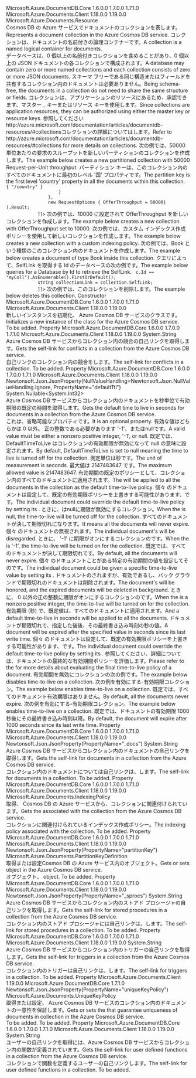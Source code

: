 <Type Name="DocumentCollection" FullName="Microsoft.Azure.Documents.DocumentCollection">
  <TypeSignature Language="C#" Value="public class DocumentCollection : Microsoft.Azure.Documents.Resource" />
  <TypeSignature Language="ILAsm" Value=".class public auto ansi beforefieldinit DocumentCollection extends Microsoft.Azure.Documents.Resource" />
  <TypeSignature Language="DocId" Value="T:Microsoft.Azure.Documents.DocumentCollection" />
  <TypeSignature Language="VB.NET" Value="Public Class DocumentCollection&#xA;Inherits Resource" />
  <TypeSignature Language="F#" Value="type DocumentCollection = class&#xA;    inherit Resource" />
  <AssemblyInfo>
    <AssemblyName>Microsoft.Azure.DocumentDB.Core</AssemblyName>
    <AssemblyVersion>1.6.0.0</AssemblyVersion>
    <AssemblyVersion>1.7.0.0</AssemblyVersion>
    <AssemblyVersion>1.7.1.0</AssemblyVersion>
  </AssemblyInfo>
  <AssemblyInfo>
    <AssemblyName>Microsoft.Azure.Documents.Client</AssemblyName>
    <AssemblyVersion>1.18.0.0</AssemblyVersion>
    <AssemblyVersion>1.19.0.0</AssemblyVersion>
  </AssemblyInfo>
  <Base>
    <BaseTypeName>Microsoft.Azure.Documents.Resource</BaseTypeName>
  </Base>
  <Interfaces />
  <Docs>
    <summary>
            <span data-ttu-id="f9ad8-101">Cosmos DB の Azure サービスでドキュメントのコレクションを表します。</span><span class="sxs-lookup"><span data-stu-id="f9ad8-101">Represents a document collection in the Azure Cosmos DB service.</span></span> <span data-ttu-id="f9ad8-102">コレクションは、ドキュメントの名前付きの論理コンテナーです。</span><span class="sxs-lookup"><span data-stu-id="f9ad8-102">A collection is a named logical container for documents.</span></span> 
            </summary>
    <remarks>
            <span data-ttu-id="f9ad8-103">データベースは、0 個以上の名前付きコレクションを含めることがあり、0 個以上の JSON ドキュメントの各コレクションで構成されます。</span><span class="sxs-lookup"><span data-stu-id="f9ad8-103">A database may contain zero or more named collections and each collection consists of zero or more JSON documents.</span></span> <span data-ttu-id="f9ad8-104">スキーマ フリーである同じ構造またはフィールドを共有するコレクション内のドキュメントは必要ありません。</span><span class="sxs-lookup"><span data-stu-id="f9ad8-104">Being schema-free, the documents in a collection do not need to share the same structure or fields.</span></span> <span data-ttu-id="f9ad8-105">コレクションは、アプリケーションのリソースにあるため、承認できます、マスター _ キーまたはリソース キーを使用します。</span><span class="sxs-lookup"><span data-stu-id="f9ad8-105">Since collections are application resources, they can be authorized using either the master key or resource keys.</span></span>
            <span data-ttu-id="f9ad8-106">参照してください<see>http://azure.microsoft.com/documentation/articles/documentdb-resources/#collections</see>コレクションの詳細についてはします。</span><span class="sxs-lookup"><span data-stu-id="f9ad8-106">Refer to <see>http://azure.microsoft.com/documentation/articles/documentdb-resources/#collections</see> for more details on collections.</span></span>
            </remarks>
    <altmember cref="T:Microsoft.Azure.Documents.IndexingPolicy" />
    <altmember cref="T:Microsoft.Azure.Documents.PartitionKeyDefinition" />
    <altmember cref="T:Microsoft.Azure.Documents.Document" />
    <altmember cref="T:Microsoft.Azure.Documents.Database" />
    <altmember cref="T:Microsoft.Azure.Documents.Offer" />
    <example>
            <span data-ttu-id="f9ad8-107">次の例では、50000 単位あたりの要求のスループットを新しいパーティションのコレクションを作成します。</span><span class="sxs-lookup"><span data-stu-id="f9ad8-107">The example below creates a new partitioned collection with 50000 Request-per-Unit throughput.</span></span>
            <span data-ttu-id="f9ad8-108">パーティション キーは、このコレクション内のすべてのドキュメントに最初のレベル '国' プロパティです。</span><span class="sxs-lookup"><span data-stu-id="f9ad8-108">The partition key is the first level 'country' property in all the documents within this collection.</span></span>
            <code language="c#"><![CDATA[
            DocumentCollection collection = await client.CreateDocumentCollectionAsync(
                databaseLink,
                new DocumentCollection 
                { 
                    Id = "MyCollection",
                    PartitionKey = new PartitionKeyDefinition
                    {
                        Paths = new Collection<string> { "/country" }
                    }
                }, 
                new RequestOptions { OfferThroughput = 50000} ).Result;
            ]]></code></example>
    <example>
            <span data-ttu-id="f9ad8-109">次の例では、10000 に設定されて OfferThroughput を新しいコレクションを作成します。</span><span class="sxs-lookup"><span data-stu-id="f9ad8-109">The example below creates a new collection with OfferThroughput set to 10000.</span></span>
            <code language="c#"><![CDATA[
            DocumentCollection collection = await client.CreateDocumentCollectionAsync(
                databaseLink,
                new DocumentCollection { Id = "MyCollection" }, 
                new RequestOptions { OfferThroughput = 10000} ).Result;
            ]]></code></example>
    <example>
            <span data-ttu-id="f9ad8-110">次の例では、カスタム インデックス作成ポリシーを使用して新しいコレクションを作成します。</span><span class="sxs-lookup"><span data-stu-id="f9ad8-110">The example below creates a new collection with a custom indexing policy.</span></span>
            <code language="c#"><![CDATA[
            DocumentCollection collectionSpec = new DocumentCollection { Id ="MyCollection" };
            collectionSpec.IndexingPolicy.Automatic = true;
            collectionSpec.IndexingPolicy.IndexingMode = IndexingMode.Consistent;
            collection = await client.CreateDocumentCollectionAsync(database.SelfLink, collectionSpec);
            ]]></code></example>
    <example>
            <span data-ttu-id="f9ad8-111">次の例では、Book という種類のこのコレクション内のドキュメントを作成します。</span><span class="sxs-lookup"><span data-stu-id="f9ad8-111">The example below creates a document of type Book inside this collection.</span></span>
            <code language="c#"><![CDATA[
            Document doc = await client.CreateDocumentAsync(collection.SelfLink, new Book { Title = "War and Peace" });
            ]]></code></example>
    <example>
            <span data-ttu-id="f9ad8-112">クエリによって、SelfLink を取得する Id のデータベースの次の例です。</span><span class="sxs-lookup"><span data-stu-id="f9ad8-112">The example below queries for a Database by Id to retrieve the SelfLink.</span></span>
            <code language="c#"><![CDATA[
            using Microsoft.Azure.Documents.Linq;
            DocumentCollection collection = client.CreateDocumentCollectionQuery(databaseLink).Where(c => c.Id == "myColl").AsEnumerable().FirstOrDefault();
            string collectionLink = collection.SelfLink;
            ]]></code></example>
    <example>
            <span data-ttu-id="f9ad8-113">次の例では、このコレクションを削除します。</span><span class="sxs-lookup"><span data-stu-id="f9ad8-113">The example below deletes this collection.</span></span>
            <code language="c#"><![CDATA[
            await client.DeleteDocumentCollectionAsync(collection.SelfLink);
            ]]></code></example>
  </Docs>
  <Members>
    <Member MemberName=".ctor">
      <MemberSignature Language="C#" Value="public DocumentCollection ();" />
      <MemberSignature Language="ILAsm" Value=".method public hidebysig specialname rtspecialname instance void .ctor() cil managed" />
      <MemberSignature Language="DocId" Value="M:Microsoft.Azure.Documents.DocumentCollection.#ctor" />
      <MemberSignature Language="VB.NET" Value="Public Sub New ()" />
      <MemberType>Constructor</MemberType>
      <AssemblyInfo>
        <AssemblyName>Microsoft.Azure.DocumentDB.Core</AssemblyName>
        <AssemblyVersion>1.6.0.0</AssemblyVersion>
        <AssemblyVersion>1.7.0.0</AssemblyVersion>
        <AssemblyVersion>1.7.1.0</AssemblyVersion>
      </AssemblyInfo>
      <AssemblyInfo>
        <AssemblyName>Microsoft.Azure.Documents.Client</AssemblyName>
        <AssemblyVersion>1.18.0.0</AssemblyVersion>
        <AssemblyVersion>1.19.0.0</AssemblyVersion>
      </AssemblyInfo>
      <Parameters />
      <Docs>
        <summary>
            <span data-ttu-id="f9ad8-114">新しいインスタンスを初期化、 <see cref="T:Microsoft.Azure.Documents.DocumentCollection" /> Azure Cosmos DB サービスのクラスです。</span><span class="sxs-lookup"><span data-stu-id="f9ad8-114">Initializes a new instance of the <see cref="T:Microsoft.Azure.Documents.DocumentCollection" /> class for the Azure Cosmos DB service.</span></span>
            </summary>
        <remarks>To be added.</remarks>
      </Docs>
    </Member>
    <Member MemberName="ConflictsLink">
      <MemberSignature Language="C#" Value="public string ConflictsLink { get; }" />
      <MemberSignature Language="ILAsm" Value=".property instance string ConflictsLink" />
      <MemberSignature Language="DocId" Value="P:Microsoft.Azure.Documents.DocumentCollection.ConflictsLink" />
      <MemberSignature Language="VB.NET" Value="Public ReadOnly Property ConflictsLink As String" />
      <MemberSignature Language="F#" Value="member this.ConflictsLink : string" Usage="Microsoft.Azure.Documents.DocumentCollection.ConflictsLink" />
      <MemberType>Property</MemberType>
      <AssemblyInfo>
        <AssemblyName>Microsoft.Azure.DocumentDB.Core</AssemblyName>
        <AssemblyVersion>1.6.0.0</AssemblyVersion>
        <AssemblyVersion>1.7.0.0</AssemblyVersion>
        <AssemblyVersion>1.7.1.0</AssemblyVersion>
      </AssemblyInfo>
      <AssemblyInfo>
        <AssemblyName>Microsoft.Azure.Documents.Client</AssemblyName>
        <AssemblyVersion>1.18.0.0</AssemblyVersion>
        <AssemblyVersion>1.19.0.0</AssemblyVersion>
      </AssemblyInfo>
      <ReturnValue>
        <ReturnType>System.String</ReturnType>
      </ReturnValue>
      <Docs>
        <summary>
            <span data-ttu-id="f9ad8-115">Azure Cosmos DB サービスからコレクション内の競合の自己リンクを取得します。</span><span class="sxs-lookup"><span data-stu-id="f9ad8-115">Gets the self-link for conflicts in a collection from the Azure Cosmos DB service.</span></span>
            </summary>
        <value>
            <span data-ttu-id="f9ad8-116">自己リンクのコレクション内の競合をします。</span><span class="sxs-lookup"><span data-stu-id="f9ad8-116">The self-link for conflicts in a collection.</span></span>
            </value>
        <remarks>To be added.</remarks>
      </Docs>
    </Member>
    <Member MemberName="DefaultTimeToLive">
      <MemberSignature Language="C#" Value="public Nullable&lt;int&gt; DefaultTimeToLive { get; set; }" />
      <MemberSignature Language="ILAsm" Value=".property instance valuetype System.Nullable`1&lt;int32&gt; DefaultTimeToLive" />
      <MemberSignature Language="DocId" Value="P:Microsoft.Azure.Documents.DocumentCollection.DefaultTimeToLive" />
      <MemberSignature Language="VB.NET" Value="Public Property DefaultTimeToLive As Nullable(Of Integer)" />
      <MemberSignature Language="F#" Value="member this.DefaultTimeToLive : Nullable&lt;int&gt; with get, set" Usage="Microsoft.Azure.Documents.DocumentCollection.DefaultTimeToLive" />
      <MemberType>Property</MemberType>
      <AssemblyInfo>
        <AssemblyName>Microsoft.Azure.DocumentDB.Core</AssemblyName>
        <AssemblyVersion>1.6.0.0</AssemblyVersion>
        <AssemblyVersion>1.7.0.0</AssemblyVersion>
        <AssemblyVersion>1.7.1.0</AssemblyVersion>
      </AssemblyInfo>
      <AssemblyInfo>
        <AssemblyName>Microsoft.Azure.Documents.Client</AssemblyName>
        <AssemblyVersion>1.18.0.0</AssemblyVersion>
        <AssemblyVersion>1.19.0.0</AssemblyVersion>
      </AssemblyInfo>
      <Attributes>
        <Attribute>
          <AttributeName>Newtonsoft.Json.JsonProperty(NullValueHandling=Newtonsoft.Json.NullValueHandling.Ignore, PropertyName="defaultTtl")</AttributeName>
        </Attribute>
      </Attributes>
      <ReturnValue>
        <ReturnType>System.Nullable&lt;System.Int32&gt;</ReturnType>
      </ReturnValue>
      <Docs>
        <summary>
            <span data-ttu-id="f9ad8-117">Azure Cosmos DB サービスからコレクション内のドキュメントを秒単位で有効期限の既定の時間を取得します。</span><span class="sxs-lookup"><span data-stu-id="f9ad8-117">Gets the default time to live in seconds for documents in a collection from the Azure Cosmos DB service.</span></span>
            </summary>
        <value>
            <span data-ttu-id="f9ad8-118">これは、省略可能なプロパティです。</span><span class="sxs-lookup"><span data-stu-id="f9ad8-118">It is an optional property.</span></span>
            <span data-ttu-id="f9ad8-119">有効な値はどちらかは 0 以外。 正の整数である必要があります '-1'、または<c>null</c>です。</span><span class="sxs-lookup"><span data-stu-id="f9ad8-119">A valid value must be either a nonzero positive integer, '-1', or <c>null</c>.</span></span>
            <span data-ttu-id="f9ad8-120">既定では、DefaultTimeToLive はコレクションの有効期限が無効になって null の意味に設定されます。</span><span class="sxs-lookup"><span data-stu-id="f9ad8-120">By default, DefaultTimeToLive is set to null meaning the time to live is turned off for the collection.</span></span>
            <span data-ttu-id="f9ad8-121">測定単位は秒です。</span><span class="sxs-lookup"><span data-stu-id="f9ad8-121">The unit of measurement is seconds.</span></span> <span data-ttu-id="f9ad8-122">最大値は 2147483647 です。</span><span class="sxs-lookup"><span data-stu-id="f9ad8-122">The maximum allowed value is 2147483647.</span></span>
            </value>
        <remarks>
          <para>
            <span data-ttu-id="f9ad8-123"><see cref="P:Microsoft.Azure.Documents.DocumentCollection.DefaultTimeToLive" />有効期間の既定のポリシーとして、コレクション内のすべてのドキュメントに適用されます。</span><span class="sxs-lookup"><span data-stu-id="f9ad8-123">The <see cref="P:Microsoft.Azure.Documents.DocumentCollection.DefaultTimeToLive" /> will be applied to all the documents in the collection as the default time-to-live policy.</span></span>
            <span data-ttu-id="f9ad8-124">個々 のドキュメントは設定して、既定の有効期限ポリシーを上書きする可能性があります、<see cref="P:Microsoft.Azure.Documents.Document.TimeToLive" />です。</span><span class="sxs-lookup"><span data-stu-id="f9ad8-124">The individual document could override the default time-to-live policy by setting its <see cref="P:Microsoft.Azure.Documents.Document.TimeToLive" />.</span></span>
            </para>
          <para>
            <span data-ttu-id="f9ad8-125">ときに、<see cref="P:Microsoft.Azure.Documents.DocumentCollection.DefaultTimeToLive" />は<c>null</c>に期限が無効にするコレクション。</span><span class="sxs-lookup"><span data-stu-id="f9ad8-125">When the <see cref="P:Microsoft.Azure.Documents.DocumentCollection.DefaultTimeToLive" /> is <c>null</c>, the time-to-live will be turned off for the collection.</span></span>
            <span data-ttu-id="f9ad8-126">すべてのドキュメントが決して期限切れになります。</span><span class="sxs-lookup"><span data-stu-id="f9ad8-126">It means all the documents will never expire.</span></span> <span data-ttu-id="f9ad8-127">個々 のドキュメントの<see cref="P:Microsoft.Azure.Documents.Document.TimeToLive" />無視されます。</span><span class="sxs-lookup"><span data-stu-id="f9ad8-127">The individual document's <see cref="P:Microsoft.Azure.Documents.Document.TimeToLive" /> will be disregarded.</span></span>
            </para>
          <para>
            <span data-ttu-id="f9ad8-128">ときに、 <see cref="P:Microsoft.Azure.Documents.DocumentCollection.DefaultTimeToLive" /> '-1' に期限がオンにするコレクションのです。</span><span class="sxs-lookup"><span data-stu-id="f9ad8-128">When the <see cref="P:Microsoft.Azure.Documents.DocumentCollection.DefaultTimeToLive" /> is '-1', the time-to-live will be turned on for the collection.</span></span>
            <span data-ttu-id="f9ad8-129">既定では、すべてのドキュメントが決して期限切れです。</span><span class="sxs-lookup"><span data-stu-id="f9ad8-129">By default, all the documents will never expire.</span></span> <span data-ttu-id="f9ad8-130">個々 のドキュメントことがある特定の有効期間の値を設定してその<see cref="P:Microsoft.Azure.Documents.Document.TimeToLive" />です。</span><span class="sxs-lookup"><span data-stu-id="f9ad8-130">The individual document could be given a specific time-to-live value by setting its <see cref="P:Microsoft.Azure.Documents.Document.TimeToLive" />.</span></span> <span data-ttu-id="f9ad8-131">ドキュメントの<see cref="P:Microsoft.Azure.Documents.Document.TimeToLive" />されますが、有効であるし、バック グラウンドで期限切れのドキュメントは削除されます。</span><span class="sxs-lookup"><span data-stu-id="f9ad8-131">The document's <see cref="P:Microsoft.Azure.Documents.Document.TimeToLive" /> will be honored, and the expired documents will be deleted in background.</span></span>
            </para>
          <para>
            <span data-ttu-id="f9ad8-132">ときに、 <see cref="P:Microsoft.Azure.Documents.DocumentCollection.DefaultTimeToLive" /> 0 以外の正の整数に期限がオンにするコレクションのです。</span><span class="sxs-lookup"><span data-stu-id="f9ad8-132">When the <see cref="P:Microsoft.Azure.Documents.DocumentCollection.DefaultTimeToLive" /> is a nonzero positive integer, the time-to-live will be turned on for the collection.</span></span>
            <span data-ttu-id="f9ad8-133">有効期限 (秒) で、既定値は、すべてのドキュメントに適用されます。</span><span class="sxs-lookup"><span data-stu-id="f9ad8-133">And a default time-to-live in seconds will be applied to all the documents.</span></span> <span data-ttu-id="f9ad8-134">ドキュメントが期限切れで、指定した後<see cref="P:Microsoft.Azure.Documents.DocumentCollection.DefaultTimeToLive" />後、その最終書き込み時刻の秒の値。</span><span class="sxs-lookup"><span data-stu-id="f9ad8-134">A document will be expired after the specified <see cref="P:Microsoft.Azure.Documents.DocumentCollection.DefaultTimeToLive" /> value in seconds since its last write time.</span></span>
            <span data-ttu-id="f9ad8-135">個々 のドキュメントは設定して、既定の有効期限ポリシーを上書きする可能性があります、<see cref="P:Microsoft.Azure.Documents.Document.TimeToLive" />です。</span><span class="sxs-lookup"><span data-stu-id="f9ad8-135">The individual document could override the default time-to-live policy by setting its <see cref="P:Microsoft.Azure.Documents.Document.TimeToLive" />.</span></span>
            <span data-ttu-id="f9ad8-136">参照してください、<see cref="P:Microsoft.Azure.Documents.Document.TimeToLive" />詳細については、ドキュメントの最終的な有効期間ポリシーを評価します。</span><span class="sxs-lookup"><span data-stu-id="f9ad8-136">Please refer to the <see cref="P:Microsoft.Azure.Documents.Document.TimeToLive" /> for more details about evaluating the final time-to-live policy of a document.</span></span>
            </para>
        </remarks>
        <altmember cref="T:Microsoft.Azure.Documents.Document" />
        <example>
            <span data-ttu-id="f9ad8-137">有効期間を無効にコレクションの次の例です。</span><span class="sxs-lookup"><span data-stu-id="f9ad8-137">The example below disables time-to-live on a collection.</span></span>
            <code language="c#"><![CDATA[
                collection.DefaultTimeToLive = null;
            ]]></code></example>
        <example>
            <span data-ttu-id="f9ad8-138">次の例を有効にする-有効期限コレクション。</span><span class="sxs-lookup"><span data-stu-id="f9ad8-138">The example below enables time-to-live on a collection.</span></span> <span data-ttu-id="f9ad8-139">既定では、すべてのドキュメント有効期限はありません。</span><span class="sxs-lookup"><span data-stu-id="f9ad8-139">By default, all the documents never expire.</span></span>
            <code language="c#"><![CDATA[
                collection.DefaultTimeToLive = -1;
            ]]></code></example>
        <example>
            <span data-ttu-id="f9ad8-140">次の例を有効にする-有効期限コレクション。</span><span class="sxs-lookup"><span data-stu-id="f9ad8-140">The example below enables time-to-live on a collection.</span></span> <span data-ttu-id="f9ad8-141">既定では、ドキュメントの有効期限 1000 秒後にその最終書き込み時刻以降。</span><span class="sxs-lookup"><span data-stu-id="f9ad8-141">By default, the document will expire after 1000 seconds since its last write time.</span></span>
            <code language="c#"><![CDATA[
            collection.DefaultTimeToLive = 1000;
                ]]></code></example>
      </Docs>
    </Member>
    <Member MemberName="DocumentsLink">
      <MemberSignature Language="C#" Value="public string DocumentsLink { get; }" />
      <MemberSignature Language="ILAsm" Value=".property instance string DocumentsLink" />
      <MemberSignature Language="DocId" Value="P:Microsoft.Azure.Documents.DocumentCollection.DocumentsLink" />
      <MemberSignature Language="VB.NET" Value="Public ReadOnly Property DocumentsLink As String" />
      <MemberSignature Language="F#" Value="member this.DocumentsLink : string" Usage="Microsoft.Azure.Documents.DocumentCollection.DocumentsLink" />
      <MemberType>Property</MemberType>
      <AssemblyInfo>
        <AssemblyName>Microsoft.Azure.DocumentDB.Core</AssemblyName>
        <AssemblyVersion>1.6.0.0</AssemblyVersion>
        <AssemblyVersion>1.7.0.0</AssemblyVersion>
        <AssemblyVersion>1.7.1.0</AssemblyVersion>
      </AssemblyInfo>
      <AssemblyInfo>
        <AssemblyName>Microsoft.Azure.Documents.Client</AssemblyName>
        <AssemblyVersion>1.18.0.0</AssemblyVersion>
        <AssemblyVersion>1.19.0.0</AssemblyVersion>
      </AssemblyInfo>
      <Attributes>
        <Attribute>
          <AttributeName>Newtonsoft.Json.JsonProperty(PropertyName="_docs")</AttributeName>
        </Attribute>
      </Attributes>
      <ReturnValue>
        <ReturnType>System.String</ReturnType>
      </ReturnValue>
      <Docs>
        <summary>
            <span data-ttu-id="f9ad8-142">Azure Cosmos DB サービスからコレクション内のドキュメントの自己リンクを取得します。</span><span class="sxs-lookup"><span data-stu-id="f9ad8-142">Gets the self-link for documents in a collection from the Azure Cosmos DB service.</span></span>
            </summary>
        <value>
            <span data-ttu-id="f9ad8-143">コレクション内のドキュメントについては自己リンクは、します。</span><span class="sxs-lookup"><span data-stu-id="f9ad8-143">The self-link for documents in a collection.</span></span>
            </value>
        <remarks>To be added.</remarks>
      </Docs>
    </Member>
    <Member MemberName="IndexingPolicy">
      <MemberSignature Language="C#" Value="public Microsoft.Azure.Documents.IndexingPolicy IndexingPolicy { get; set; }" />
      <MemberSignature Language="ILAsm" Value=".property instance class Microsoft.Azure.Documents.IndexingPolicy IndexingPolicy" />
      <MemberSignature Language="DocId" Value="P:Microsoft.Azure.Documents.DocumentCollection.IndexingPolicy" />
      <MemberSignature Language="VB.NET" Value="Public Property IndexingPolicy As IndexingPolicy" />
      <MemberSignature Language="F#" Value="member this.IndexingPolicy : Microsoft.Azure.Documents.IndexingPolicy with get, set" Usage="Microsoft.Azure.Documents.DocumentCollection.IndexingPolicy" />
      <MemberType>Property</MemberType>
      <AssemblyInfo>
        <AssemblyName>Microsoft.Azure.DocumentDB.Core</AssemblyName>
        <AssemblyVersion>1.6.0.0</AssemblyVersion>
        <AssemblyVersion>1.7.0.0</AssemblyVersion>
        <AssemblyVersion>1.7.1.0</AssemblyVersion>
      </AssemblyInfo>
      <AssemblyInfo>
        <AssemblyName>Microsoft.Azure.Documents.Client</AssemblyName>
        <AssemblyVersion>1.18.0.0</AssemblyVersion>
        <AssemblyVersion>1.19.0.0</AssemblyVersion>
      </AssemblyInfo>
      <ReturnValue>
        <ReturnType>Microsoft.Azure.Documents.IndexingPolicy</ReturnType>
      </ReturnValue>
      <Docs>
        <summary>
            <span data-ttu-id="f9ad8-144">取得、 <see cref="P:Microsoft.Azure.Documents.DocumentCollection.IndexingPolicy" /> Cosmos DB の Azure サービスから、コレクションに関連付けられています。</span><span class="sxs-lookup"><span data-stu-id="f9ad8-144">Gets the <see cref="P:Microsoft.Azure.Documents.DocumentCollection.IndexingPolicy" /> associated with the collection from the Azure Cosmos DB service.</span></span> 
            </summary>
        <value>
            <span data-ttu-id="f9ad8-145">コレクションに関連付けられているインデックス作成ポリシー。</span><span class="sxs-lookup"><span data-stu-id="f9ad8-145">The indexing policy associated with the collection.</span></span>
            </value>
        <remarks>To be added.</remarks>
      </Docs>
    </Member>
    <Member MemberName="PartitionKey">
      <MemberSignature Language="C#" Value="public Microsoft.Azure.Documents.PartitionKeyDefinition PartitionKey { get; set; }" />
      <MemberSignature Language="ILAsm" Value=".property instance class Microsoft.Azure.Documents.PartitionKeyDefinition PartitionKey" />
      <MemberSignature Language="DocId" Value="P:Microsoft.Azure.Documents.DocumentCollection.PartitionKey" />
      <MemberSignature Language="VB.NET" Value="Public Property PartitionKey As PartitionKeyDefinition" />
      <MemberSignature Language="F#" Value="member this.PartitionKey : Microsoft.Azure.Documents.PartitionKeyDefinition with get, set" Usage="Microsoft.Azure.Documents.DocumentCollection.PartitionKey" />
      <MemberType>Property</MemberType>
      <AssemblyInfo>
        <AssemblyName>Microsoft.Azure.DocumentDB.Core</AssemblyName>
        <AssemblyVersion>1.6.0.0</AssemblyVersion>
        <AssemblyVersion>1.7.0.0</AssemblyVersion>
        <AssemblyVersion>1.7.1.0</AssemblyVersion>
      </AssemblyInfo>
      <AssemblyInfo>
        <AssemblyName>Microsoft.Azure.Documents.Client</AssemblyName>
        <AssemblyVersion>1.18.0.0</AssemblyVersion>
        <AssemblyVersion>1.19.0.0</AssemblyVersion>
      </AssemblyInfo>
      <Attributes>
        <Attribute>
          <AttributeName>Newtonsoft.Json.JsonProperty(PropertyName="partitionKey")</AttributeName>
        </Attribute>
      </Attributes>
      <ReturnValue>
        <ReturnType>Microsoft.Azure.Documents.PartitionKeyDefinition</ReturnType>
      </ReturnValue>
      <Docs>
        <summary>
            <span data-ttu-id="f9ad8-146">取得または設定<see cref="T:Microsoft.Azure.Documents.PartitionKeyDefinition" />Cosmos DB の Azure サービス内のオブジェクト。</span><span class="sxs-lookup"><span data-stu-id="f9ad8-146">Gets or sets <see cref="T:Microsoft.Azure.Documents.PartitionKeyDefinition" /> object in the Azure Cosmos DB service.</span></span>
            </summary>
        <value>
          <span data-ttu-id="f9ad8-147"><see cref="T:Microsoft.Azure.Documents.PartitionKeyDefinition" /> オブジェクト。</span><span class="sxs-lookup"><span data-stu-id="f9ad8-147"><see cref="T:Microsoft.Azure.Documents.PartitionKeyDefinition" /> object.</span></span>
            </value>
        <remarks>To be added.</remarks>
      </Docs>
    </Member>
    <Member MemberName="StoredProceduresLink">
      <MemberSignature Language="C#" Value="public string StoredProceduresLink { get; }" />
      <MemberSignature Language="ILAsm" Value=".property instance string StoredProceduresLink" />
      <MemberSignature Language="DocId" Value="P:Microsoft.Azure.Documents.DocumentCollection.StoredProceduresLink" />
      <MemberSignature Language="VB.NET" Value="Public ReadOnly Property StoredProceduresLink As String" />
      <MemberSignature Language="F#" Value="member this.StoredProceduresLink : string" Usage="Microsoft.Azure.Documents.DocumentCollection.StoredProceduresLink" />
      <MemberType>Property</MemberType>
      <AssemblyInfo>
        <AssemblyName>Microsoft.Azure.DocumentDB.Core</AssemblyName>
        <AssemblyVersion>1.6.0.0</AssemblyVersion>
        <AssemblyVersion>1.7.0.0</AssemblyVersion>
        <AssemblyVersion>1.7.1.0</AssemblyVersion>
      </AssemblyInfo>
      <AssemblyInfo>
        <AssemblyName>Microsoft.Azure.Documents.Client</AssemblyName>
        <AssemblyVersion>1.18.0.0</AssemblyVersion>
        <AssemblyVersion>1.19.0.0</AssemblyVersion>
      </AssemblyInfo>
      <Attributes>
        <Attribute>
          <AttributeName>Newtonsoft.Json.JsonProperty(PropertyName="_sprocs")</AttributeName>
        </Attribute>
      </Attributes>
      <ReturnValue>
        <ReturnType>System.String</ReturnType>
      </ReturnValue>
      <Docs>
        <summary>
            <span data-ttu-id="f9ad8-148">Azure Cosmos DB サービスからコレクション内のストアド プロシージャの自己リンクを取得します。</span><span class="sxs-lookup"><span data-stu-id="f9ad8-148">Gets the self-link for stored procedures in a collection from the Azure Cosmos DB service.</span></span>
            </summary>
        <value>
            <span data-ttu-id="f9ad8-149">コレクション内のストアド プロシージャには自己リンクは、します。</span><span class="sxs-lookup"><span data-stu-id="f9ad8-149">The self-link for stored procedures in a collection.</span></span>
            </value>
        <remarks>To be added.</remarks>
      </Docs>
    </Member>
    <Member MemberName="TriggersLink">
      <MemberSignature Language="C#" Value="public string TriggersLink { get; }" />
      <MemberSignature Language="ILAsm" Value=".property instance string TriggersLink" />
      <MemberSignature Language="DocId" Value="P:Microsoft.Azure.Documents.DocumentCollection.TriggersLink" />
      <MemberSignature Language="VB.NET" Value="Public ReadOnly Property TriggersLink As String" />
      <MemberSignature Language="F#" Value="member this.TriggersLink : string" Usage="Microsoft.Azure.Documents.DocumentCollection.TriggersLink" />
      <MemberType>Property</MemberType>
      <AssemblyInfo>
        <AssemblyName>Microsoft.Azure.DocumentDB.Core</AssemblyName>
        <AssemblyVersion>1.6.0.0</AssemblyVersion>
        <AssemblyVersion>1.7.0.0</AssemblyVersion>
        <AssemblyVersion>1.7.1.0</AssemblyVersion>
      </AssemblyInfo>
      <AssemblyInfo>
        <AssemblyName>Microsoft.Azure.Documents.Client</AssemblyName>
        <AssemblyVersion>1.18.0.0</AssemblyVersion>
        <AssemblyVersion>1.19.0.0</AssemblyVersion>
      </AssemblyInfo>
      <ReturnValue>
        <ReturnType>System.String</ReturnType>
      </ReturnValue>
      <Docs>
        <summary>
            <span data-ttu-id="f9ad8-150">Azure Cosmos DB サービスからコレクション内のトリガーの自己リンクを取得します。</span><span class="sxs-lookup"><span data-stu-id="f9ad8-150">Gets the self-link for triggers in a collection from the Azure Cosmos DB service.</span></span>
            </summary>
        <value>
            <span data-ttu-id="f9ad8-151">コレクション内のトリガーは自己リンクは、します。</span><span class="sxs-lookup"><span data-stu-id="f9ad8-151">The self-link for triggers in a collection.</span></span>
            </value>
        <remarks>To be added.</remarks>
      </Docs>
    </Member>
    <Member MemberName="UniqueKeyPolicy">
      <MemberSignature Language="C#" Value="public Microsoft.Azure.Documents.UniqueKeyPolicy UniqueKeyPolicy { get; set; }" />
      <MemberSignature Language="ILAsm" Value=".property instance class Microsoft.Azure.Documents.UniqueKeyPolicy UniqueKeyPolicy" />
      <MemberSignature Language="DocId" Value="P:Microsoft.Azure.Documents.DocumentCollection.UniqueKeyPolicy" />
      <MemberSignature Language="VB.NET" Value="Public Property UniqueKeyPolicy As UniqueKeyPolicy" />
      <MemberSignature Language="F#" Value="member this.UniqueKeyPolicy : Microsoft.Azure.Documents.UniqueKeyPolicy with get, set" Usage="Microsoft.Azure.Documents.DocumentCollection.UniqueKeyPolicy" />
      <MemberType>Property</MemberType>
      <AssemblyInfo>
        <AssemblyName>Microsoft.Azure.Documents.Client</AssemblyName>
        <AssemblyVersion>1.19.0.0</AssemblyVersion>
      </AssemblyInfo>
      <AssemblyInfo>
        <AssemblyName>Microsoft.Azure.DocumentDB.Core</AssemblyName>
        <AssemblyVersion>1.7.1.0</AssemblyVersion>
      </AssemblyInfo>
      <Attributes>
        <Attribute>
          <AttributeName>Newtonsoft.Json.JsonProperty(PropertyName="uniqueKeyPolicy")</AttributeName>
        </Attribute>
      </Attributes>
      <ReturnValue>
        <ReturnType>Microsoft.Azure.Documents.UniqueKeyPolicy</ReturnType>
      </ReturnValue>
      <Docs>
        <summary>
            <span data-ttu-id="f9ad8-152">取得または設定、 <see cref="P:Microsoft.Azure.Documents.DocumentCollection.UniqueKeyPolicy" /> Azure Cosmos DB サービスのコレクション内のドキュメントの一意性を保証します。</span><span class="sxs-lookup"><span data-stu-id="f9ad8-152">Gets or sets the <see cref="P:Microsoft.Azure.Documents.DocumentCollection.UniqueKeyPolicy" /> that guarantee uniqueness of documents in collection in the Azure Cosmos DB service.</span></span>
            </summary>
        <value>To be added.</value>
        <remarks>To be added.</remarks>
      </Docs>
    </Member>
    <Member MemberName="UserDefinedFunctionsLink">
      <MemberSignature Language="C#" Value="public string UserDefinedFunctionsLink { get; }" />
      <MemberSignature Language="ILAsm" Value=".property instance string UserDefinedFunctionsLink" />
      <MemberSignature Language="DocId" Value="P:Microsoft.Azure.Documents.DocumentCollection.UserDefinedFunctionsLink" />
      <MemberSignature Language="VB.NET" Value="Public ReadOnly Property UserDefinedFunctionsLink As String" />
      <MemberSignature Language="F#" Value="member this.UserDefinedFunctionsLink : string" Usage="Microsoft.Azure.Documents.DocumentCollection.UserDefinedFunctionsLink" />
      <MemberType>Property</MemberType>
      <AssemblyInfo>
        <AssemblyName>Microsoft.Azure.DocumentDB.Core</AssemblyName>
        <AssemblyVersion>1.6.0.0</AssemblyVersion>
        <AssemblyVersion>1.7.0.0</AssemblyVersion>
        <AssemblyVersion>1.7.1.0</AssemblyVersion>
      </AssemblyInfo>
      <AssemblyInfo>
        <AssemblyName>Microsoft.Azure.Documents.Client</AssemblyName>
        <AssemblyVersion>1.18.0.0</AssemblyVersion>
        <AssemblyVersion>1.19.0.0</AssemblyVersion>
      </AssemblyInfo>
      <ReturnValue>
        <ReturnType>System.String</ReturnType>
      </ReturnValue>
      <Docs>
        <summary>
            <span data-ttu-id="f9ad8-153">ユーザーの自己リンクを取得には、Azure Cosmos DB サービスからコレクション内の関数が定義されています。</span><span class="sxs-lookup"><span data-stu-id="f9ad8-153">Gets the self-link for user defined functions in a collection from the Azure Cosmos DB service.</span></span>
            </summary>
        <value>
            <span data-ttu-id="f9ad8-154">コレクションで関数を定義するユーザーの自己リンクします。</span><span class="sxs-lookup"><span data-stu-id="f9ad8-154">The self-link for user defined functions in a collection.</span></span>
            </value>
        <remarks>To be added.</remarks>
      </Docs>
    </Member>
  </Members>
</Type>